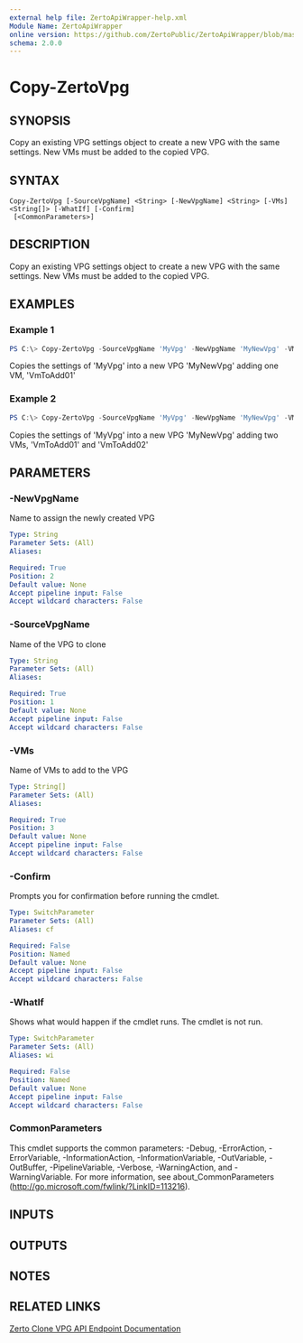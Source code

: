 ```yaml
---
external help file: ZertoApiWrapper-help.xml
Module Name: ZertoApiWrapper
online version: https://github.com/ZertoPublic/ZertoApiWrapper/blob/master/docs/Copy-ZertoVpg.md
schema: 2.0.0
---
```


# Copy-ZertoVpg

## SYNOPSIS
Copy an existing VPG settings object to create a new VPG with the same settings. New VMs must be added to the copied VPG.

## SYNTAX

```
Copy-ZertoVpg [-SourceVpgName] <String> [-NewVpgName] <String> [-VMs] <String[]> [-WhatIf] [-Confirm]
 [<CommonParameters>]
```

## DESCRIPTION
Copy an existing VPG settings object to create a new VPG with the same settings. New VMs must be added to the copied VPG.

## EXAMPLES

### Example 1
```powershell
PS C:\> Copy-ZertoVpg -SourceVpgName 'MyVpg' -NewVpgName 'MyNewVpg' -VMs 'VmToAdd01'
```

Copies the settings of 'MyVpg' into a new VPG 'MyNewVpg' adding one VM, 'VmToAdd01'

### Example 2
```powershell
PS C:\> Copy-ZertoVpg -SourceVpgName 'MyVpg' -NewVpgName 'MyNewVpg' -VMs 'VmToAdd01', 'VmToAdd02'
```

Copies the settings of 'MyVpg' into a new VPG 'MyNewVpg' adding two VMs, 'VmToAdd01' and 'VmToAdd02'

## PARAMETERS

### -NewVpgName
Name to assign the newly created VPG

```yaml
Type: String
Parameter Sets: (All)
Aliases:

Required: True
Position: 2
Default value: None
Accept pipeline input: False
Accept wildcard characters: False
```

### -SourceVpgName
Name of the VPG to clone

```yaml
Type: String
Parameter Sets: (All)
Aliases:

Required: True
Position: 1
Default value: None
Accept pipeline input: False
Accept wildcard characters: False
```

### -VMs
Name of VMs to add to the VPG

```yaml
Type: String[]
Parameter Sets: (All)
Aliases:

Required: True
Position: 3
Default value: None
Accept pipeline input: False
Accept wildcard characters: False
```

### -Confirm
Prompts you for confirmation before running the cmdlet.

```yaml
Type: SwitchParameter
Parameter Sets: (All)
Aliases: cf

Required: False
Position: Named
Default value: None
Accept pipeline input: False
Accept wildcard characters: False
```

### -WhatIf
Shows what would happen if the cmdlet runs. The cmdlet is not run.

```yaml
Type: SwitchParameter
Parameter Sets: (All)
Aliases: wi

Required: False
Position: Named
Default value: None
Accept pipeline input: False
Accept wildcard characters: False
```

### CommonParameters
This cmdlet supports the common parameters: -Debug, -ErrorAction, -ErrorVariable, -InformationAction, -InformationVariable, -OutVariable, -OutBuffer, -PipelineVariable, -Verbose, -WarningAction, and -WarningVariable. For more information, see about_CommonParameters (http://go.microsoft.com/fwlink/?LinkID=113216).

## INPUTS

## OUTPUTS

## NOTES

## RELATED LINKS

[Zerto Clone VPG API Endpoint Documentation](http://s3.amazonaws.com/zertodownload_docs/Latest/Zerto%20Virtual%20Replication%20Zerto%20Virtual%20Manager%20%28ZVM%29%20-%20vSphere%20Online%20Help/index.html#page/RestfulAPIs%2FStatusAPIs.5.119.html%23)
